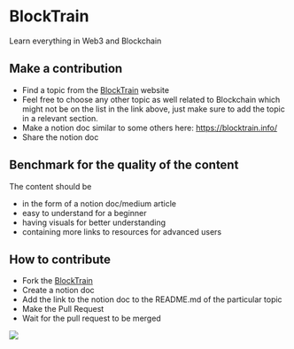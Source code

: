 # BlockTrain

Learn everything in Web3 and Blockchain

## Make a contribution

- Find a topic from the [BlockTrain](https://blocktrain.info/create-content) website
- Feel free to choose any other topic as well related to Blockchain which might not be on the list in the link above, just make sure to add the topic in a relevant section.
- Make a notion doc similar to some others here: https://blocktrain.info/
- Share the notion doc

## Benchmark for the quality of the content

The content should be

- in the form of a notion doc/medium article
- easy to understand for a beginner
- having visuals for better understanding
- containing more links to resources for advanced users

## How to contribute

- Fork the [BlockTrain](https://github.com/0xblocktrain/BlockTrain)
- Create a notion doc
- Add the link to the notion doc to the README.md of the particular topic
- Make the Pull Request
- Wait for the pull request to be merged

<img src="https://user-images.githubusercontent.com/31454667/169975776-d95bcadb-4f2f-45cd-bafa-bafa1f72da88.png" />
